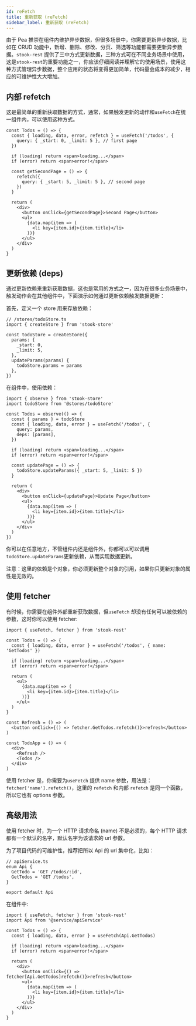 ```yaml
---
id: reFetch
title: 重新获取 (reFetch)
sidebar_label: 重新获取 (reFetch)
---
```


由于 Pea 推崇在组件内维护异步数据，但很多场景中，你需要更新异步数据，比如在 CRUD 功能中，新增、删除、修改、分页、筛选等功能都需要更新异步数据。`stook-rest` 提供了三中方式更新数据，三种方式可在不同业务场景中使用，这是`stook-rest`的重要功能之一，你应该仔细阅读并理解它的使用场景，使用这种方式管理异步数据，整个应用的状态将变得更加简单，代码量会成本的减少，相应的可维护性大大增加。

## 内部 refetch

这是最简单的重新获取数据的方式，通常，如果触发更新的动作和`useFetch`在统一组件内，可以使用这种方式。

```tsx
const Todos = () => {
  const { loading, data, error, refetch } = useFetch('/todos', {
    query: { _start: 0, _limit: 5 }, // first page
  })

  if (loading) return <span>loading...</span>
  if (error) return <span>error!</span>

  const getSecondPage = () => {
    refetch({
      query: { _start: 5, _limit: 5 }, // second page
    })
  }

  return (
    <div>
      <button onClick={getSecondPage}>Second Page</button>
      <ul>
        {data.map(item => (
          <li key={item.id}>{item.title}</li>
        ))}
      </ul>
    </div>
  )
}
```

## 更新依赖 (deps)

通过更新依赖来重新获取数据，这也是常用的方式之一，因为在很多业务场景中，触发动作会在其他组件中，下面演示如何通过更新依赖触发数据更新：

首先，定义一个 store 用来存放依赖：

```tsx
// /stores/todoStore.ts
import { createStore } from 'stook-store'

const todoStore = createStore({
  params: {
    _start: 0,
    _limit: 5,
  },
  updateParams(params) {
    todoStore.params = params
  },
})
```

在组件中，使用依赖：

```tsx
import { observe } from 'stook-store'
import todoStore from '@stores/todoStore'

const Todos = observe(() => {
  const { params } = todoStore
  const { loading, data, error } = useFetch('/todos', {
    query: params,
    deps: [params],
  })

  if (loading) return <span>loading...</span>
  if (error) return <span>error!</span>

  const updatePage = () => {
    todoStore.updateParams({ _start: 5, _limit: 5 })
  }

  return (
    <div>
      <button onClick={updatePage}>Update Page</button>
      <ul>
        {data.map(item => (
          <li key={item.id}>{item.title}</li>
        ))}
      </ul>
    </div>
  )
})
```

你可以在任意地方，不管组件内还是组件外，你都可以可以调用`todoStore.updateParams`更新依赖，从而实现数据更新。

注意：这里的依赖是个对象，你必须更新整个对象的引用，如果你只更新对象的属性是无效的。

## 使用 fetcher

有时候，你需要在组件外部重新获取数据，但`useFetch` 却没有任何可以被依赖的参数，这时你可以使用 fetcher:

```tsx
import { useFetch, fetcher } from 'stook-rest'

const Todos = () => {
  const { loading, data, error } = useFetch('/todos', { name: 'GetTodos' })

  if (loading) return <span>loading...</span>
  if (error) return <span>error!</span>

  return (
    <ul>
      {data.map(item => (
        <li key={item.id}>{item.title}</li>
      ))}
    </ul>
  )
}

const Refresh = () => (
  <button onClick={() => fetcher.GetTodos.refetch()}>refresh</button>
)

const TodoApp = () => (
  <div>
    <Refresh />
    <Todos />
  </div>
)
```

使用 fetcher 是，你需要为`useFetch` 提供 name 参数，用法是：`fetcher['name'].refetch()`，这里的 `refetch` 和内部 `refetch` 是同一个函数，所以它也有 options 参数。

## 高级用法

使用 fetcher 时，为一个 HTTP 请求命名 (name) 不是必须的，每个 HTTP 请求都有一个默认的名字，默认名字为该请求的 url 参数。

为了项目代码的可维护性，推荐把所以 Api 的 url 集中化，比如：

```tsx
// apiService.ts
enum Api {
  GetTodo = 'GET /todos/:id',
  GetTodos = 'GET /todos',
}

export default Api
```

在组件中:

```tsx
import { useFetch, fetcher } from 'stook-rest'
import Api from '@service/apiService'

const Todos = () => {
  const { loading, data, error } = useFetch(Api.GetTodos)

  if (loading) return <span>loading...</span>
  if (error) return <span>error!</span>

  return (
    <div>
      <button onClick={() => fetcher[Api.GetTodos]refetch()}>refresh</button>
      <ul>
        {data.map(item => (
          <li key={item.id}>{item.title}</li>
        ))}
      </ul>
    </div>
  )
}
```
